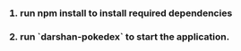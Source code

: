 <ol>
<h3><li> run npm install to install required dependencies</li></h3>

<h3> <li>run `darshan-pokedex` to start the application.</li></h3>
</ol>
